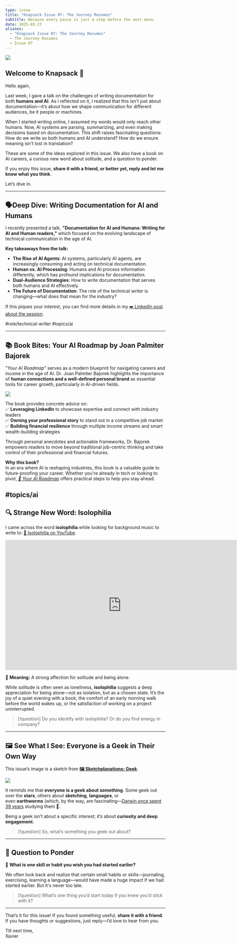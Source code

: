 ```yaml
---
type: issue
title: "Knapsack Issue 07: The Journey Resumes"
subtitle: Because every pause is just a step before the next move.
date: 2025-03-27
aliases:
  - "Knapsack Issue 07: The Journey Resumes"
  - The Journey Resumes
  - Issue 07
---
```

![](../assets/issue-07.svg)

## Welcome to Knapsack 👋

Hello again,

Last week, I gave a talk on the challenges of writing documentation for both **humans and AI**. As I reflected on it, I realized that this isn't just about documentation—it’s about how we shape communication for different audiences, be it people or machines.

When I started writing online, I assumed my words would only reach other humans. Now, AI systems are parsing, summarizing, and even making decisions based on documentation. This shift raises fascinating questions: How do we write so both humans and AI understand? How do we ensure meaning isn't lost in translation?

These are some of the ideas explored in this issue. We also have a book on AI careers, a curious new word about solitude, and a question to ponder.

If you enjoy this issue, **share it with a friend, or better yet, reply and let me know what you think**.

Let’s dive in.

---

## 🗣️Deep Dive: Writing Documentation for AI and Humans

I recently presented a talk, **"Documentation for AI and Humans: Writing for AI and Human readers,"** which focused on the evolving landscape of technical communication in the age of AI.

**Key takeaways from the talk:**

- **The Rise of AI Agents**: AI systems, particularly AI agents, are increasingly consuming and acting on technical documentation.
- **Human vs. AI Processing**: Humans and AI process information differently, which has profound implications for documentation.
- **Dual-Audience Strategies**: How to write documentation that serves both humans and AI effectively.
- **The Future of Documentation**: The role of the technical writer is changing—what does that mean for the industry?

If this piques your interest, you can find more details in my [➡️ LinkedIn post about the session](https://www.linkedin.com/posts/xavierroy_ai-technicalwriting-contentstrategy-activity-7309128106512986112-fkvv). 

#role/technical-writer #topics/ai

---

## 📚 Book Bites: Your AI Roadmap by Joan Palmiter Bajorek

_"Your AI Roadmap"_ serves as a modern blueprint for navigating careers and income in the age of AI. Dr. Joan Palmiter Bajorek highlights the importance of **human connections and a well-defined personal brand** as essential tools for career growth, particularly in AI-driven fields.

<div class="responsive-two-column-grid">
  <div>
  
  ![](assets/07-your-ai-roadmap.jpg)
  </div>
  <div>

The book provides concrete advice on:  
✅ **Leveraging LinkedIn** to showcase expertise and connect with industry leaders  
✅ **Owning your professional story** to stand out in a competitive job market  
✅ **Building financial resilience** through multiple income streams and smart wealth-building strategies

Through personal anecdotes and actionable frameworks, Dr. Bajorek empowers readers to move beyond traditional job-centric thinking and take control of their professional and financial futures.
  </div>
  </div>


**Why this book?**  
In an era where AI is reshaping industries, this book is a valuable guide to future-proofing your career. Whether you're already in tech or looking to pivot, _[📗 Your AI Roadmap](https://yourairoadmap.com/)_ offers practical steps to help you stay ahead.

#topics/ai 
---

## 🔍 Strange New Word: Isolophilia

I came across the word **isolophilia** while looking for background music to write to: [🎵 Isolophilia on YouTube](https://www.youtube.com/watch?v=aSgrT-TfowA&ab_channel=timeofyouth).

<iframe src="https://www.youtube-nocookie.com/embed/aSgrT-TfowA?rel=0&amp;autoplay=0&amp;showinfo=0&amp;enablejsapi=0" frameborder="0" loading="lazy" gesture="media" allow="autoplay; fullscreen" allowautoplay="true" allowfullscreen="true" width="728" height="409"></iframe>

📖 **Meaning:** A strong affection for solitude and being alone.

While solitude is often seen as loneliness, **isolophilia** suggests a deep appreciation for being alone—not as isolation, but as a chosen state. It’s the joy of a quiet evening with a book, the comfort of an early morning walk before the world wakes up, or the satisfaction of working on a project uninterrupted.

> [!question] 
> Do you identify with isolophilia? Or do you find energy in company?

---

## 🖼️ See What I See: Everyone is a Geek in Their Own Way

This issue’s image is a sketch from **[🖼️ Sketchplanations: Geek](https://sketchplanations.com/geek)**.

![](assets/07-sketchplanations-everyonesageek-redux.png)

It reminds me that **everyone is a geek about something**. Some geek out over the **stars**, others about **sketching**, **languages**, or even **earthworms** (which, by the way, are fascinating—[Darwin once spent 39 years](https://charles-darwin.classic-literature.co.uk/formation-of-vegetable-mould/) studying them 🤯.

Being a geek isn’t about a specific interest; it’s about **curiosity and deep engagement**.

> [!question]
> So, what’s something you geek out about?

---

## 🤔 Question to Ponder

💭 **What is one skill or habit you wish you had started earlier?**

We often look back and realize that certain small habits or skills—journaling, exercising, learning a language—would have made a huge impact if we had started earlier. But it's never too late.

> [!question] 
> What’s one thing you’d start today if you knew you’d stick with it?

---

That’s it for this issue! If you found something useful, **share it with a friend**. If you have thoughts or suggestions, just reply—I’d love to hear from you.

Till next time,  <br />
Xavier